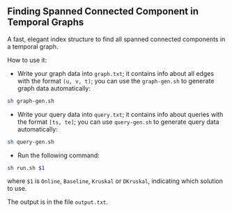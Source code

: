 ## Finding Spanned Connected Component in Temporal Graphs

A fast, elegant index structure to find all spanned connected components in a temporal graph.

How to use it:

- Write your graph data into ``graph.txt``; it contains info about all edges with the format ``(u, v, t)``; you can use the ``graph-gen.sh`` to generate graph data automatically:

```sh
sh graph-gen.sh
```

- Write your query data into ``query.txt``; it contains info about queries with the format ``[ts, te]``; you can use ``query-gen.sh`` to generate query data automatically:

```sh
sh query-gen.sh
```

- Run the following command:

```sh
sh run.sh $1
```

where ``$1`` is ``Online``, ``Baseline``, ``Kruskal`` or ``DKruskal``, indicating which solution to use.

The output is in the file ``output.txt``.